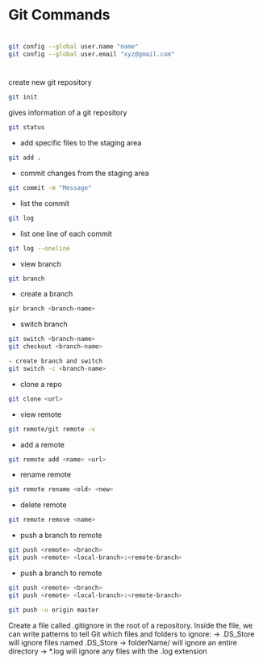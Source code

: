 # Git Commands
#
```bash
git config --global user.name "name"
git config --global user.email "xyz@gmail.com"
```
#

create new git repository
```bash
git init   
```
gives information of a git repository
```bash
git status  
```
- add specific files to the staging area
```bash
git add . 
```
- commit changes from the staging area
```bash
git commit -m "Message"  
```

- list the commit
```bash
git log 
```
- list one line of each commit
```bash
git log --oneline  
```

                          
               






                      
         
         
       


- view branch
```bash
git branch 
```
- create a branch
```bash
gir branch <branch-name> 
```
- switch branch
```bash
git switch <branch-name>
git checkout <branch-name>
```
```bash
- create branch and switch 
git switch -c <branch-name>
```




- clone a repo
```bash
git clone <url>
```

          
     
     
          
- view remote    
```bash
git remote/git remote -v
```
- add a remote
```bash
git remote add <name> <url> 
```
- rename remote
```bash
git remote rename <old> <new>
```
- delete remote
```bash
git remote remove <name>
```


- push a branch to remote
```bash
git push <remote> <branch>        
git push <remote> <local-branch>:<remote-branch>
```



- push a branch to remote
```bash
git push <remote> <branch>       
git push <remote> <local-branch>:<remote-branch>
```
```bash
git push -u origin master
```




Create a file called .gitignore in the root of a repository. Inside the file, we can write patterns to tell Git which files and folders to ignore:
-> .DS_Store will ignore files named .DS_Store
-> folderName/ will ignore an entire directory
-> *.log will ignore any files with the .log extension

